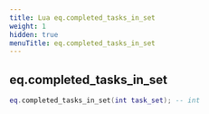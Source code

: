 ```yaml
---
title: Lua eq.completed_tasks_in_set
weight: 1
hidden: true
menuTitle: eq.completed_tasks_in_set
---
```

## eq.completed_tasks_in_set
```lua
eq.completed_tasks_in_set(int task_set); -- int
```